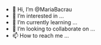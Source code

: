 - 👋 Hi, I’m @MariaBacrau
- 👀 I’m interested in ...
- 🌱 I’m currently learning ...
- 💞️ I’m looking to collaborate on ...
- 📫 How to reach me ...

<!---
MariaBacrau/MariaBacrau is a ✨ special ✨ repository because its `README.md` (this file) appears on your GitHub profile.
You can click the Preview link to take a look at your changes.
--->
